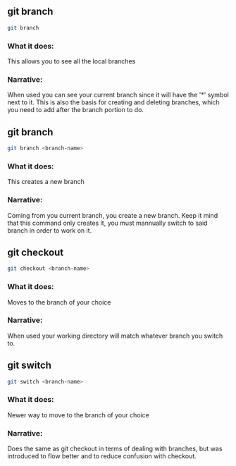 ## git branch
```bash
git branch
```

### What it does:
This allows you to see all the local branches

### Narrative:
When used you can see your current branch since it will have the '*' symbol next to it. This is also 
the basis for creating and deleting branches, which you need to add after the branch portion to do.

## git branch <branch-name>
```bash
git branch <branch-name>
```

### What it does:
This creates a new branch

### Narrative:
Coming from you current branch, you create a new branch. Keep it mind that this command only creates it,
you must mannually switch to said branch in order to work on it.

## git checkout <branch-name>
```bash
git checkout <branch-name>
```

### What it does:
Moves to the branch of your choice

### Narrative:
When used your working directory will match whatever branch you switch to.

## git switch <branch-name>
```bash
git switch <branch-name>
```

### What it does:
Newer way to move to the branch of your choice

### Narrative:
Does the same as git checkout in terms of dealing with branches, but was introduced to flow better
and to reduce confusion with checkout.